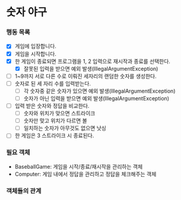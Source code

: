 # 숫자 야구

### 행동 목록

- [x] 게임에 입장합니다.
- [x] 게임을 시작합니다.
- [x] 한 게임이 종료되면 프로그램을 1, 2 입력으로 재시작과 종료를 선택한다.
    - [x] 잘못된 입력을 받으면 예외 발생(IllegalArgumentException)
- [ ] 1~9까지 서로 다른 수로 이뤄진 세자리의 랜덤한 숫자를 생성한다.
- [ ] 숫자로 된 세 자리 수를 입력받는다.
    - [ ] 각 숫자중 같은 숫자가 있으면 예외 발생(IllegalArgumentException)
    - [ ] 숫자가 아닌 입력을 받으면 예외 발생(IllegalArgumentException)
- [ ] 입력 받은 숫자와 정답을 비교한다.
    - [ ] 숫자와 위치가 맞으면 스트라이크
    - [ ] 숫자만 맞고 위치가 다르면 볼
    - [ ] 일치하는 숫자가 아무것도 없으면 낫싱
- [ ] 한 게임은 3 스트라이크 시 종료된다.

### 필요 객체

- BaseballGame: 게임을 시작/종료/재시작을 관리하는 객체
- Computer: 게임 내에서 정답을 관리하고 정답을 체크해주는 객체

### 객체들의 관계